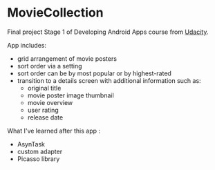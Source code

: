 # MovieCollection

 Final project Stage 1 of Developing Android Apps course from [Udacity](https://www.udacity.com/course/viewer#!/c-ud853/l-4353948561/m-4328734595).
 
 App includes:
  - grid arrangement of movie posters
  - sort order via a setting
  - sort order can be by most popular or by highest-rated
  - transition to a details screen with additional information such as:
    - original title
    - movie poster image thumbnail
    - movie overview
    - user rating 
    - release date
    
What I've learned after this app :
  - AsynTask
  - custom adapter
  - Picasso library
